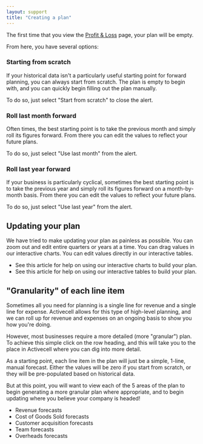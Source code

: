 ```yaml
---
layout: support
title: "Creating a plan"
---
```


The first time that you view the [Profit & Loss]() page, your plan will be empty.

From here, you have several options:

### Starting from scratch

If your historical data isn't a particularly useful starting point for forward planning, you can always start from scratch. The plan is empty to begin with, and you can quickly begin filling out the plan manually.

To do so, just select "Start from scratch" to close the alert.

### Roll last month forward

Often times, the best starting point is to take the previous month and simply roll its figures forward. From there you can edit the values to reflect your future plans.

To do so, just select "Use last month" from the alert.

### Roll last year forward

If your business is particularly cyclical, sometimes the best starting point is to take the previous year and simply roll its figures forward on a month-by-month basis. From there you can edit the values to reflect your future plans.

To do so, just select "Use last year" from the alert.

## Updating your plan

We have tried to make updating your plan as painless as possible. You can zoom out and edit entire quarters or years at a time. You can drag values in our interactive charts. You can edit values directly in our interactive tables.

* See this article for help on using our interactive charts to build your plan.
* See this article for help on using our interactive tables to build your plan.

## "Granularity" of each line item

Sometimes all you need for planning is a single line for revenue and a single line for expense. Activecell allows for this type of high-level planning, and we can roll up for revenue and expenses on an ongoing basis to show you how you're doing.

However, most businesses require a more detailed (more "granular") plan. To achieve this simple click on the row heading, and this will take you to the place in Activecell where you can dig into more detail.

As a starting point, each line item in the plan will just be a simple, 1-line, manual forecast. Either the values will be zero if you start from scratch, or they will be pre-populated based on historical data.

But at this point, you will want to view each of the 5 areas of the plan to begin generating a more granular plan where appropriate, and to begin updating where you believe your company is headed!

* Revenue forecasts
* Cost of Goods Sold forecasts
* Customer acquisition forecasts
* Team forecasts
* Overheads forecasts